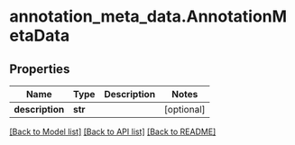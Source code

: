 # annotation_meta_data.AnnotationMetaData

## Properties
Name | Type | Description | Notes
------------ | ------------- | ------------- | -------------
**description** | **str** |  | [optional] 

[[Back to Model list]](../README.md#documentation-for-models) [[Back to API list]](../README.md#documentation-for-api-endpoints) [[Back to README]](../README.md)


